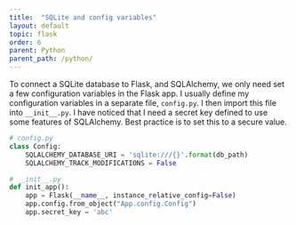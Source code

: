 ```yaml
---
title:  "SQLite and config variables"
layout: default
topic: flask
order: 6
parent: Python
parent_path: /python/
---
```


To connect a SQLite database to Flask, and SQLAlchemy, we only need set a few configuration variables in the Flask app. I usually define my configuration variables in a separate file, `config.py`. I then import this file into `__init__.py`. I have noticed that I need a secret key defined to use some features of SQLAlchemy. Best practice is to set this to a secure value.

```python
# config.py
class Config:
    SQLALCHEMY_DATABASE_URI = 'sqlite:///{}'.format(db_path)
    SQLALCHEMY_TRACK_MODIFICATIONS = False

# __init__.py
def init_app():
    app = Flask(__name__, instance_relative_config=False)
    app.config.from_object("App.config.Config")
    app.secret_key = 'abc'
```